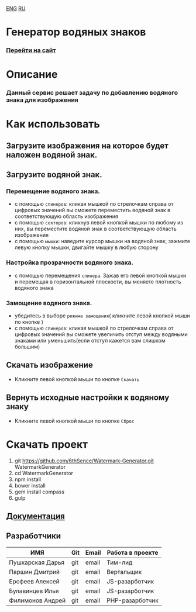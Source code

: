 [ENG]() [RU]()  # Генератор водяных знаков ### [Перейти на сайт](http://filimonow.ru/ "Генератор водяных знаков")# Описание### Данный сервис решает задачу по добавлению водяного знака для изображения# Как использовать## Загрузите изображения на которое будет наложен водяной знак.## Загрузите водяной знак.### Перемещение водяного знака.+ с помощью `спинеров`: кликая мышкой по стрелочкам справа от цифровых значений вы сможете переместить водяной знак в соответствующую область изображения+ с помощью `секторов`: кликнув левой кнопкой мышки по любому из них, вы переместите водяной знак в соответствующую область изображения+ с помощью `мышки`: наведите курсор мышки на водяной знак, зажмите левую кнопку мышки, двигайте мышку в любую сторону### Настройка прозрачности водяного знака. + с помощью перемещения `спинера`. Зажав его левой кнопкой мышки и перемещая в горизонтальной плоскости, вы меняете плотность водяного знака     ### Замощение водяного знака. + убедитесь в выборе `режима замощения`( кликните левой кнопкой мыши по кнопке )+ с помощью `спинеров`: кликая мышкой по стрелочкам справа от цифровых значений вы сможете увеличить отступ между водяными знаками или уменьшить(если отступ кажется вам слишком большим)    ## Скачать изображение + Кликните левой кнопкой мыши по кнопке `Скачать`        ## Вернуть исходные  настройки к водяному знаку+ Кликните левой кнопкой мыши по кнопке `Сброс`# Скачать проект   1. git https://github.com/6thSence/Watermark-Generator.git  WatermarkGenerator   2. cd WatermarkGenerator   3. npm install   4. bower install   5. gem install compass   6. gulp   ## [Документация](http://filimonow.ru/ "Генератор водяных знаков")## Разработчики| ИМЯ | Git | Email | Работа в проекте || --- | --- | ----- | ---------------- || Пушкарская Дарья | git | email | Тим-лид || Паршин Дмитрий | git | email | Вертальщик || Ерофеев Алексей | git | email | JS-разарботчик || Булавинцев Илья | git | email | JS-разарботчик || Филимонов Андрей | git | email | PHP-разарботчик |
